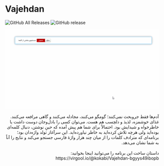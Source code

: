 # Vajehdan

![GitHub All Releases](https://img.shields.io/github/downloads/kokabi1365/Vajehdan/total.svg)
![GitHub release](https://img.shields.io/github/release/kokabi1365/Vajehdan.svg)

![](Usage.gif)

<div dir="rtl">
آدم‌ها فقط جروبحث نمی‌کنند؛ گومگو می‌کنند، مجادله می‌کنند و گاهی مرافعه می‌کنند. غذای خوشمزه، لذیذ و دلچسب هم هست. می‌توان کسی را بادل‌وجان دوست داشت یا خاطرخواه و شیدایش بود. احتمالاً برای شما هم پیش آمده که حینِ نوشتن، دنبال کلمه‌ای بوده‌اید ولی هرچه تلاش کرده‌اید به خاطر نیاورده‌اید. این سرآغاز تولد واژه‌دان بود؛ برنامه‌ای که مترادف کلمات را از میان چند هزار واژۀ فارسی جستجو می‌کند و نتایج را آناً به شما نشان می‌دهد.
<br>
<br>
داستان ساخت این برنامه را می‌توانید اینجا بخوانید:
<br>
https://virgool.io/@kokabi/Vajehdan-bgyys49ibopb

</div>
